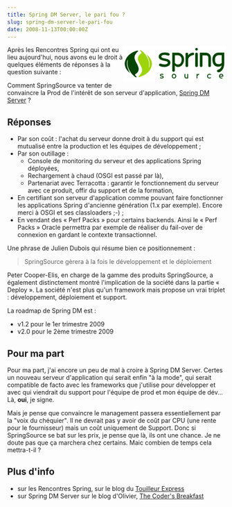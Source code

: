 ```yaml
--- 
title: Spring DM Server, le pari fou ?
slug: spring-dm-server-le-pari-fou
date: 2008-11-13T00:00:00Z
---
```


<img src="/assets/images/posts/2008/11/springsource_logo.png" style="float:right"/>

Après les Rencontres Spring qui ont eu lieu aujourd'hui, nous avons eu le droit à quelques éléments de réponses à la question suivante :

Comment SpringSource va tenter de convaincre la Prod de l'intérêt de son serveur d'application, [Spring DM Server]( http://www.springsource.com/products/suite/dmserver) ?

## Réponses

* Par son coût : l'achat du serveur donne droit à du support qui est mutualisé entre la production et les équipes de développement ;
* Par son outillage :
    * Console de monitoring du serveur et des applications Spring déployées,
    * Rechargement à chaud (OSGI est passé par là),
    * Partenariat avec Terracotta : garantir le fonctionnement du serveur avec ce produit, offir du support et de la formation,
* En certifiant son serveur d'application comme pouvant faire fonctionner les applications Spring d'ancienne génération (1.x par exemple). Encore merci à OSGI et ses classloaders ;-) ;
* En vendant des « Perf Packs » pour certains backends. Ainsi le « Perf Packs » Oracle permettra par exemple de réaliser du fail-over de connexion en gardant le contexte transactionnel.

Une phrase de Julien Dubois qui résume bien ce positionnement :

> SpringSource gèrera à la fois le développement et le déploiement

Peter Cooper-Elis, en charge de la gamme des produits SpringSource, a également distinctement montré l'implication de la société dans la partie « Deploy ». La société n'est plus qu'un framework mais propose un vrai triplet : développement, déploiement et support.

La roadmap de Spring DM est :

* v1.2 pour le 1er trimestre 2009
* v2.0 pour le 2ème trimestre 2009

## Pour ma part

Pour ma part, j'ai encore un peu de mal à croire à Spring DM Server. Certes un nouveau serveur d'application qui serait enfin "à la mode", qui serait compatible de facto avec les frameworks que j'utilise pour développer et avec qui viendrait du support pour l'équipe de prod et mon équipe de dév... Là, **oui**, je signe.

Mais je pense que convaincre le management passera essentiellement par la "voix du chéquier". Il ne devrait pas y avoir de coût par CPU (une rente pour le fournisseur) mais un coût uniquement de Support. Donc si SpringSource se bat sur les prix, je pense que là, ils ont une chance. Je ne doute pas que ça marchera chez certains. Maic combien de temps cela mettra-t-il ?

## Plus d'info

* sur les Rencontres Spring, sur le blog du [Touilleur Express](http://www.touilleur-express.fr/2008/11/13/compte-rendu-des-rencontres-spring-2008/)
* sur Spring DM Server sur le blog d'Olivier, [The Coder's Breakfast](http://olivier.croisier.free.fr/blog/index.php?2008/11/13/119-opensource-exchange-compte-rendu)

